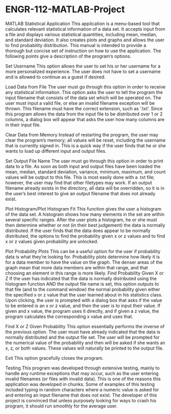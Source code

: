 # ENGR-112-MATLAB-Project
MATLAB Statistical Application
This application is a menu-based tool that calculates relevant statistical information of a data set.
It accepts input from a file and displays various statistical quantities, including mean, median,
and standard deviation. It also creates plots and graphs and allows the user to find probability
distribution. This manual is intended to provide a thorough but concise set of instruction on how
to use the application. The following points give a description of the program’s options.

Set Username
This option allows the user to set his or her username for a more personalized experience. The
user does not have to set a username and is allowed to continue as a guest if desired.

Load Data from File
The user must go through this option in order to receive any statistical information. This option
asks the user to tell the program the input filename that consists of the data set which will be
operated on. The user must input a valid file, or else an invalid filename exception will be
thrown. This filename must have the correct extension, such as ‘.txt’. Since this program allows
the data from the input file to be distributed over 1 or 2 columns, a dialog box will appear that
asks the user how many columns are in their input file.

Clear Data from Memory
Instead of restarting the program, the user may clear the program’s memory; all values will be
reset, including the username that is currently signed in. This is a quick way if the user finds that
he or she wants to load up different input and output files. 

Set Output File Name
The user must go through this option in order to print data to a file. As soon as both input and
output files have been loaded the mean, median, standard deviation, variance, minimum,
maximum, and count values will be output to this file. This is most easily done with a .txt file;
however, the user may find that other filetypes may work. If an output filename already exists in
the directory, all data will be overridden, so it is in the user’s best interest to give an output
filename that does not already exist.

Plot Histogram/Plot Histogram Fit
This function gives the user a histogram of the data set. A histogram shows how many elements
in the set are within several specific ranges. After the user plots a histogram, he or she must then
determine whether or not (in their best judgement) the data is normally distributed. If the user
finds that the data does appear to be normally distributed, the options to find the probability
given x or z values and to find x or z values given probability are unlocked.

Plot Probability Plots
This can be a useful option for the user if probability data is what they’re looking for. Probability
plots determine how likely it is for a data member to have the value on the graph. The denser
areas of the graph mean that more data members are within that range, and that choosing an
element in this range is more likely.
Find Probability Given X or Z
If the user has indicated that the data is normally distributed using the histogram function AND
the output file name is set, this option outputs to that file (and to the command window) the
normal probability given either the specified x or z value that the user learned about in his
statistics class. Upon clicking, the user is prompted with a dialog box that asks if the value to be
entered is an x or z value, and then the user is to input their value. If given and x value, the
program uses it directly, and if given a z value, the program calculates the corresponding x value
and uses that.

Find X or Z Given Probability
This option essentially performs the inverse of the previous option. The user must have already
indicated that the data is normally distributed and the output file set. The user will be prompted
for the numerical value of the probability and then will be asked if she wants an x, z, or both
values. These values will naturally be printed to the output file.

Exit
This option gracefully closes the program.

Testing
This program was developed through extensive testing, mainly to handle any runtime exceptions
that may occur, such as the user entering invalid filenames (or files with invalid data). This is
one of the reasons this application was developed in chunks. Some of examples of this testing
included typing in random characters where a numeric value is asked for and entering an input
filename that does not exist. The developer of this project is convinced that unless purposely
looking for ways to crash his program, it should run smoothly for the average user. 
